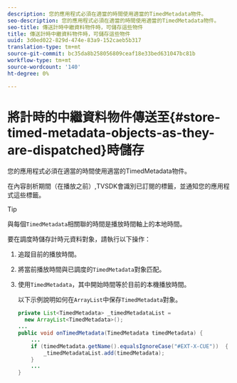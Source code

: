 ```yaml
---
description: 您的應用程式必須在適當的時間使用適當的TimedMetadata物件。
seo-description: 您的應用程式必須在適當的時間使用適當的TimedMetadata物件。
seo-title: 傳送計時中繼資料物件時，可儲存這些物件
title: 傳送計時中繼資料物件時，可儲存這些物件
uuid: 3d0ed022-829d-474e-83a9-152caeb5b317
translation-type: tm+mt
source-git-commit: bc35da8b258056809ceaf18e33bed631047bc81b
workflow-type: tm+mt
source-wordcount: '140'
ht-degree: 0%

---
```



# 將計時的中繼資料物件傳送至{#store-timed-metadata-objects-as-they-are-dispatched}時儲存

您的應用程式必須在適當的時間使用適當的TimedMetadata物件。

在內容剖析期間（在播放之前）,TVSDK會識別已訂閱的標籤，並通知您的應用程式這些標籤。

>[!TIP]
>
>與每個`TimedMetadata`相關聯的時間是播放時間軸上的本地時間。

要在調度時儲存計時元資料對象，請執行以下操作：

1. 追蹤目前的播放時間。
1. 將當前播放時間與已調度的`TimedMetadata`對象匹配。

1. 使用`TimedMetadata`，其中開始時間等於目前的本機播放時間。

   以下示例說明如何在`ArrayList`中保存`TimedMetadata`對象。

   ```java
   private List<TimedMetadata> _timedMetadataList =  
     new ArrayList<TimedMetadata>(); 
   ... 
   public void onTimedMetadata(TimedMetadata timedMetadata) { 
       ... 
       if (timedMetadata.getName().equalsIgnoreCase("#EXT-X-CUE"))  { 
           _timedMetadataList.add(timedMetadata); 
       } 
       ... 
   }
   ```

